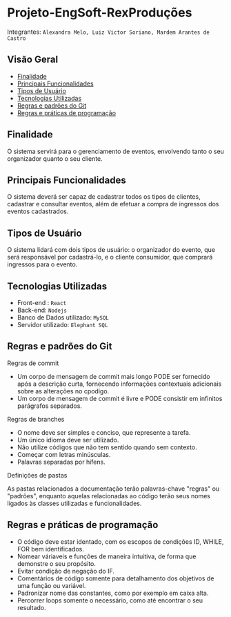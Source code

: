 # Projeto-EngSoft-RexProduções

Integrantes: `Alexandra Melo, Luiz Victor Soriano, Mardem Arantes de Castro`

## Visão Geral
- [Finalidade](#finalidade)
- [Principais Funcionalidades](#principais-funcionalidades)
- [Tipos de Usuário](#tipos-de-usuário)
- [Tecnologias Utilizadas](#tecnologias-utilizadas)
- [Regras e padrões do Git](#regras-e-padrões-do-Git)
- [Regras e práticas de programação](#regras-e-práticas-de-programação)

## Finalidade

O sistema servirá para o gerenciamento de eventos, envolvendo tanto o seu organizador quanto o seu cliente.

## Principais Funcionalidades

O sistema deverá ser capaz de cadastrar todos os tipos de clientes, cadastrar e consultar eventos, além de efetuar a compra de ingressos dos eventos cadastrados.

## Tipos de Usuário

O sistema lidará com dois tipos de usuário: o organizador do evento, que será responsável por cadastrá-lo, e o cliente consumidor, que comprará ingressos para o evento.

## Tecnologias Utilizadas

- Front-end : `React`
- Back-end: `Nodejs`
- Banco de Dados utilizado: `MySQL`
- Servidor utilizado: `Elephant SQL`

## Regras e padrões do Git

Regras de commit 
- Um corpo de mensagem de commit mais longo PODE ser fornecido após a descrição curta, fornecendo informações contextuais adicionais sobre as alterações no cpodigo.
- Um corpo de mensagem de commit é livre e PODE consistir em infinitos parágrafos separados.

Regras de branches
- O nome deve ser simples e conciso, que represente a tarefa.
- Um único idioma deve ser utilizado.
- Não utilize códigos que não tem sentido quando sem contexto.
- Começar com letras minúsculas.
- Palavras separadas por hífens.

Definições de pastas

As pastas relacionados a documentação terão palavras-chave "regras" ou "padrões", enquanto aquelas relacionadas ao código terão seus nomes ligados às classes utilizadas e funcionalidades.

## Regras e práticas de programação

- O código deve estar identado, com os escopos de condições ID, WHILE, FOR bem identificados.
- Nomear váriaveis e funções de maneira intuitiva, de forma que demonstre o seu propósito.
- Evitar condição de negação do IF.
- Comentários de código somente para detalhamento dos objetivos de uma função ou variável.
- Padronizar nome das constantes, como por exemplo em caixa alta.
- Percorrer loops somente o necessário, como até encontrar o seu resultado. 